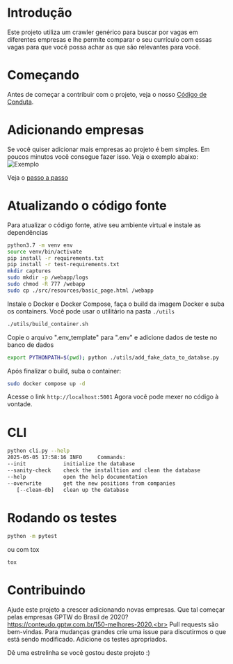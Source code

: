 # Introdução
Este projeto utiliza um crawler genérico para buscar por vagas em diferentes empresas e lhe permite comparar o seu currículo com essas vagas para que você possa achar as que são relevantes para você.

# Começando
Antes de começar a contribuir com o projeto, veja o nosso [Código de Conduta](https://github.com/douglasdcm/search-jobs/blob/master/docs/CODE_OF_CONDUCT.md).

# Adicionando empresas
Se você quiser adicionar mais empresas ao projeto é bem simples. Em poucos minutos você consegue fazer isso. Veja o exemplo abaixo:
![Exemplo](https://github.com/douglasdcm/search-jobs/blob/master/static/images/add-locator-example.jpg?raw=true)

Veja o [passo a passo](https://github.com/douglasdcm/search-jobs/blob/master/docs/STEPS.md)

# Atualizando o código fonte
Para atualizar o código fonte, ative seu ambiente virtual e instale as dependências
```bash
python3.7 -m venv env
source venv/bin/activate
pip install -r requirements.txt
pip install -r test-requirements.txt
mkdir captures
sudo mkdir -p /webapp/logs
sudo chmod -R 777 /webapp
sudo cp ./src/resources/basic_page.html /webapp
```
Instale o Docker e Docker Compose, faça o build da imagem Docker e suba os containers. Você pode usar o utilitário na pasta `./utils`
```bash
./utils/build_container.sh
```
Copie o arquivo ".env_template" para ".env" e adicione dados de teste no banco de dados
```bash
export PYTHONPATH=$(pwd); python ./utils/add_fake_data_to_databse.py
```
Após finalizar o build, suba o container:
```bash
sudo docker compose up -d
```
Acesse o link `http://localhost:5001`
Agora você pode mexer no código à vontade.

# CLI
```bash
python cli.py --help
2025-05-05 17:58:16 INFO     Commands:
--init            initialize the database
--sanity-check    check the installtion and clean the database
--help            open the help documentation
--overwrite       get the new positions from companies
   [--clean-db]   clean up the database
```

# Rodando os testes
```bash
python -m pytest
```
ou com tox
```bash
tox
```
# Contribuindo
Ajude este projeto a crescer adicionando novas empresas. Que tal começar pelas empresas GPTW do Brasil de 2020? https://conteudo.gptw.com.br/150-melhores-2020.<br>
Pull requests são bem-vindas. Para mudanças grandes crie uma issue para discutirmos o que está sendo modificado. Adicione os testes apropriados.

Dê uma estrelinha se você gostou deste projeto :)

